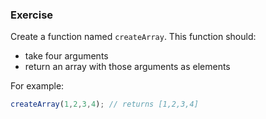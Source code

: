 <!--{ ids:[182], language:'JavaScript', type:'workshop', order: 1, name:'Create an Array', description:'Create an array' } -->
### Exercise

Create a function named `createArray`. This function should:

  - take four arguments
  - return an array with those arguments as elements

For example:

```js
createArray(1,2,3,4); // returns [1,2,3,4]
```
